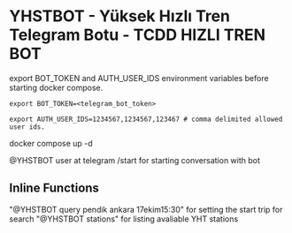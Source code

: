# YHSTBOT - Yüksek Hızlı Tren Telegram Botu - TCDD HIZLI TREN BOT

export BOT_TOKEN and AUTH_USER_IDS environment variables before starting docker compose.

`export BOT_TOKEN=<telegram_bot_token>`

`export AUTH_USER_IDS=1234567,1234567,123467 # comma delimited allowed user ids.`

docker compose up -d

@YHSTBOT user at telegram
/start for starting conversation with bot

## Inline Functions

"@YHSTBOT query pendik ankara 17ekim15:30" for setting the start trip for search
"@YHSTBOT stations" for listing avaliable YHT stations

